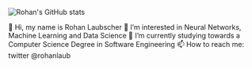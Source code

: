 ![Rohan's GitHub stats](https://github-readme-stats.vercel.app/api?username=rohanlaub&show_icons=true&theme=merko)

👋 Hi, my name is Rohan Laubscher
👀 I’m interested in Neural Networks, Machine Learning and Data Science
🌱 I’m currently studying towards a Computer Science Degree in Software Engineering
📫 How to reach me: twitter @rohanlaub
